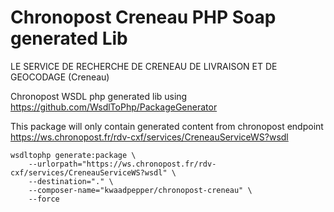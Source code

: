# Chronopost Creneau PHP Soap generated Lib

LE SERVICE DE RECHERCHE DE CRENEAU DE LIVRAISON ET DE GEOCODAGE (Creneau)

Chronopost WSDL php generated lib using https://github.com/WsdlToPhp/PackageGenerator

This package will only contain generated content from chronopost endpoint https://ws.chronopost.fr/rdv-cxf/services/CreneauServiceWS?wsdl

    wsdltophp generate:package \
        --urlorpath="https://ws.chronopost.fr/rdv-cxf/services/CreneauServiceWS?wsdl" \
        --destination="." \
        --composer-name="kwaadpepper/chronopost-creneau" \
        --force